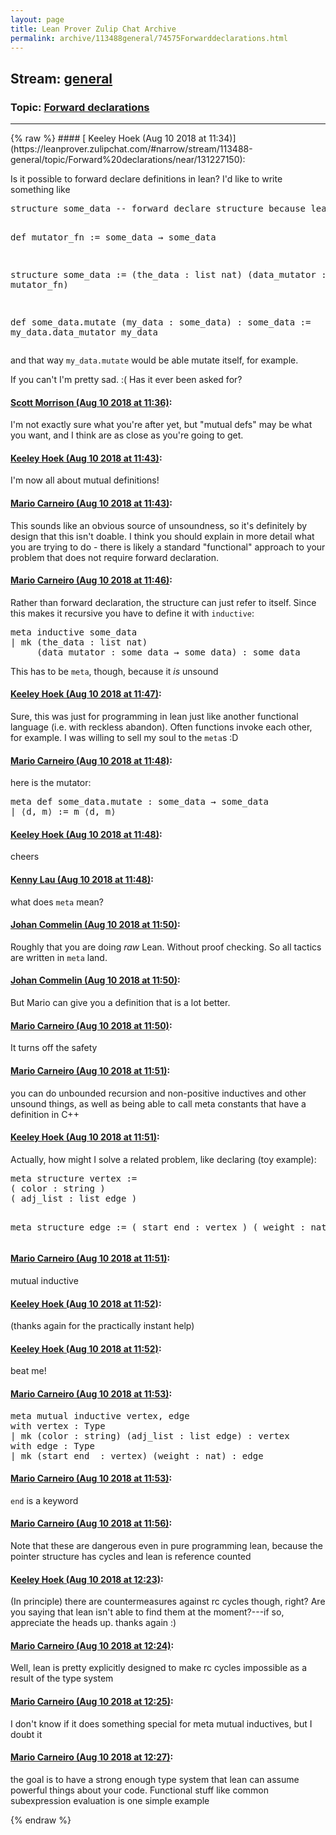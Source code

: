 ```yaml
---
layout: page
title: Lean Prover Zulip Chat Archive 
permalink: archive/113488general/74575Forwarddeclarations.html
---
```


## Stream: [general](https://leanprover-community.github.io/archive/113488general/index.html)
### Topic: [Forward declarations](https://leanprover-community.github.io/archive/113488general/74575Forwarddeclarations.html)

---

<base href="https://leanprover.zulipchat.com">
{% raw %}
#### [ Keeley Hoek (Aug 10 2018 at 11:34)](https://leanprover.zulipchat.com/#narrow/stream/113488-general/topic/Forward%20declarations/near/131227150):
<p>Is it possible to forward declare definitions in lean? I'd like to write something like</p>
<div class="codehilite"><pre><span></span>structure some_data -- forward declare structure because lean can&#39;t look ahead

def mutator_fn := some_data → some_data

structure some_data :=
  (the_data : list nat)
  (data_mutator : mutator_fn)

def some_data.mutate (my_data : some_data) : some_data := my_data.data_mutator my_data
</pre></div>


<p>and that way <code>my_data.mutate</code> would be able mutate itself, for example.</p>
<p>If you can't I'm pretty sad. :( Has it ever been asked for?</p>

#### [ Scott Morrison (Aug 10 2018 at 11:36)](https://leanprover.zulipchat.com/#narrow/stream/113488-general/topic/Forward%20declarations/near/131227260):
<p>I'm not exactly sure what you're after yet, but "mutual defs" may be what you want, and I think are as close as you're going to get.</p>

#### [ Keeley Hoek (Aug 10 2018 at 11:43)](https://leanprover.zulipchat.com/#narrow/stream/113488-general/topic/Forward%20declarations/near/131227578):
<p>I'm now all about mutual definitions!</p>

#### [ Mario Carneiro (Aug 10 2018 at 11:43)](https://leanprover.zulipchat.com/#narrow/stream/113488-general/topic/Forward%20declarations/near/131227588):
<p>This sounds like an obvious source of unsoundness, so it's definitely by design that this isn't doable. I think you should explain in more detail what you are trying to do - there is likely a standard "functional" approach to your problem that does not require forward declaration.</p>

#### [ Mario Carneiro (Aug 10 2018 at 11:46)](https://leanprover.zulipchat.com/#narrow/stream/113488-general/topic/Forward%20declarations/near/131227747):
<p>Rather than forward declaration, the structure can just refer to itself. Since this makes it recursive you have to define it with <code>inductive</code>:</p>
<div class="codehilite"><pre><span></span>meta inductive some_data
| mk (the_data : list nat)
     (data_mutator : some_data → some_data) : some_data
</pre></div>


<p>This has to be <code>meta</code>, though, because it <em>is</em> unsound</p>

#### [ Keeley Hoek (Aug 10 2018 at 11:47)](https://leanprover.zulipchat.com/#narrow/stream/113488-general/topic/Forward%20declarations/near/131227775):
<p>Sure, this was just for programming in lean just like another functional language (i.e. with reckless abandon). Often functions invoke each other, for example. I was willing to sell my soul to the <code>meta</code>s :D</p>

#### [ Mario Carneiro (Aug 10 2018 at 11:48)](https://leanprover.zulipchat.com/#narrow/stream/113488-general/topic/Forward%20declarations/near/131227827):
<p>here is the mutator:</p>
<div class="codehilite"><pre><span></span>meta def some_data.mutate : some_data → some_data
| ⟨d, m⟩ := m ⟨d, m⟩
</pre></div>

#### [ Keeley Hoek (Aug 10 2018 at 11:48)](https://leanprover.zulipchat.com/#narrow/stream/113488-general/topic/Forward%20declarations/near/131227844):
<p>cheers</p>

#### [ Kenny Lau (Aug 10 2018 at 11:48)](https://leanprover.zulipchat.com/#narrow/stream/113488-general/topic/Forward%20declarations/near/131227848):
<p>what does <code>meta</code> mean?</p>

#### [ Johan Commelin (Aug 10 2018 at 11:50)](https://leanprover.zulipchat.com/#narrow/stream/113488-general/topic/Forward%20declarations/near/131227901):
<p>Roughly that you are doing <em>raw</em> Lean. Without proof checking. So all tactics are written in <code>meta</code> land.</p>

#### [ Johan Commelin (Aug 10 2018 at 11:50)](https://leanprover.zulipchat.com/#narrow/stream/113488-general/topic/Forward%20declarations/near/131227918):
<p>But Mario can give you a definition that is a lot better.</p>

#### [ Mario Carneiro (Aug 10 2018 at 11:50)](https://leanprover.zulipchat.com/#narrow/stream/113488-general/topic/Forward%20declarations/near/131227919):
<p>It turns off the safety</p>

#### [ Mario Carneiro (Aug 10 2018 at 11:51)](https://leanprover.zulipchat.com/#narrow/stream/113488-general/topic/Forward%20declarations/near/131227946):
<p>you can do unbounded recursion and non-positive inductives and other unsound things, as well as being able to call meta constants that have a definition in C++</p>

#### [ Keeley Hoek (Aug 10 2018 at 11:51)](https://leanprover.zulipchat.com/#narrow/stream/113488-general/topic/Forward%20declarations/near/131227961):
<p>Actually, how might I solve a related problem, like declaring (toy example):</p>
<div class="codehilite"><pre><span></span>meta structure vertex :=
( color : string )
( adj_list : list edge )

meta structure edge :=
( start end : vertex )
( weight : nat )
</pre></div>

#### [ Mario Carneiro (Aug 10 2018 at 11:51)](https://leanprover.zulipchat.com/#narrow/stream/113488-general/topic/Forward%20declarations/near/131227962):
<p>mutual inductive</p>

#### [ Keeley Hoek (Aug 10 2018 at 11:52)](https://leanprover.zulipchat.com/#narrow/stream/113488-general/topic/Forward%20declarations/near/131228003):
<p>(thanks again for the practically instant help)</p>

#### [ Keeley Hoek (Aug 10 2018 at 11:52)](https://leanprover.zulipchat.com/#narrow/stream/113488-general/topic/Forward%20declarations/near/131228007):
<p>beat me!</p>

#### [ Mario Carneiro (Aug 10 2018 at 11:53)](https://leanprover.zulipchat.com/#narrow/stream/113488-general/topic/Forward%20declarations/near/131228035):
<div class="codehilite"><pre><span></span>meta mutual inductive vertex, edge
with vertex : Type
| mk (color : string) (adj_list : list edge) : vertex
with edge : Type
| mk (start end_ : vertex) (weight : nat) : edge
</pre></div>

#### [ Mario Carneiro (Aug 10 2018 at 11:53)](https://leanprover.zulipchat.com/#narrow/stream/113488-general/topic/Forward%20declarations/near/131228039):
<p><code>end</code> is a keyword</p>

#### [ Mario Carneiro (Aug 10 2018 at 11:56)](https://leanprover.zulipchat.com/#narrow/stream/113488-general/topic/Forward%20declarations/near/131228161):
<p>Note that these are dangerous even in pure programming lean, because the pointer structure has cycles and lean is reference counted</p>

#### [ Keeley Hoek (Aug 10 2018 at 12:23)](https://leanprover.zulipchat.com/#narrow/stream/113488-general/topic/Forward%20declarations/near/131229142):
<p>(In principle) there are countermeasures against rc cycles though, right? Are you saying that lean isn't able to find them at the moment?---if so, appreciate the heads up. thanks again :)</p>

#### [ Mario Carneiro (Aug 10 2018 at 12:24)](https://leanprover.zulipchat.com/#narrow/stream/113488-general/topic/Forward%20declarations/near/131229209):
<p>Well, lean is pretty explicitly designed to make rc cycles impossible as a result of the type system</p>

#### [ Mario Carneiro (Aug 10 2018 at 12:25)](https://leanprover.zulipchat.com/#narrow/stream/113488-general/topic/Forward%20declarations/near/131229223):
<p>I don't know if it does something special for meta mutual inductives, but I doubt it</p>

#### [ Mario Carneiro (Aug 10 2018 at 12:27)](https://leanprover.zulipchat.com/#narrow/stream/113488-general/topic/Forward%20declarations/near/131229297):
<p>the goal is to have a strong enough type system that lean can assume powerful things about your code. Functional stuff like common subexpression evaluation is one simple example</p>


{% endraw %}
